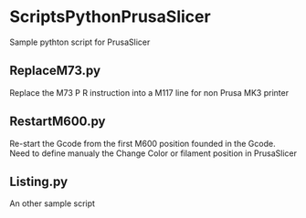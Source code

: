 # ScriptsPythonPrusaSlicer
Sample pythton script for PrusaSlicer

ReplaceM73.py
--

Replace the M73 P R instruction into a M117 line for non Prusa MK3 printer

RestartM600.py
--

Re-start the Gcode from the first M600 position founded in the Gcode. Need to define manualy the Change Color or filament position in PrusaSlicer

Listing.py
--

An other sample script
